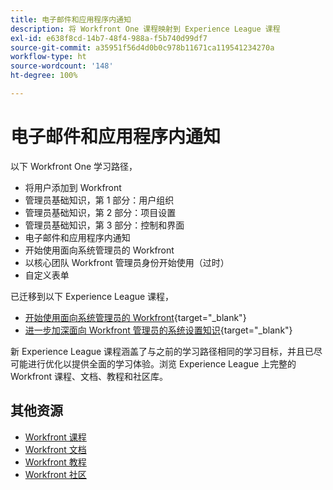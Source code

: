 ```yaml
---
title: 电子邮件和应用程序内通知
description: 将 Workfront One 课程映射到 Experience League 课程
exl-id: e638f8cd-14b7-48f4-988a-f5b740d99df7
source-git-commit: a35951f56d4d0b0c978b11671ca119541234270a
workflow-type: ht
source-wordcount: '148'
ht-degree: 100%

---
```


# 电子邮件和应用程序内通知

以下 Workfront One 学习路径，

* 将用户添加到 Workfront
* 管理员基础知识，第 1 部分：用户组织
* 管理员基础知识，第 2 部分：项目设置
* 管理员基础知识，第 3 部分：控制和界面
* 电子邮件和应用程序内通知
* 开始使用面向系统管理员的 Workfront
* 以核心团队 Workfront 管理员身份开始使用（过时）
* 自定义表单

已迁移到以下 Experience League 课程，

* [开始使用面向系统管理员的 Workfront](https://experienceleague.adobe.com/?recommended=Workfront-A-1-2022.1.admin){target="_blank"}
* [进一步加深面向 Workfront 管理员的系统设置知识](https://experienceleague.adobe.com/?recommended=Workfront-A-1-2022.2.admin){target="_blank"}

新 Experience League 课程涵盖了与之前的学习路径相同的学习目标，并且已尽可能进行优化以提供全面的学习体验。浏览 Experience League 上完整的 Workfront 课程、文档、教程和社区库。

## 其他资源

* [Workfront 课程](https://experienceleague.adobe.com/?lang=en&amp;Solution=Workfront#courses)
* [Workfront 文档](https://experienceleague.adobe.com/docs/workfront.html)
* [Workfront 教程](https://experienceleague.adobe.com/docs/workfront-learn/tutorials-workfront/home.html)
* [Workfront 社区](https://experienceleaguecommunities.adobe.com/t5/workfront/ct-p/workfront)
